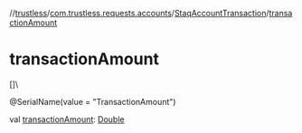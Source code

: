 //[trustless](../../../index.md)/[com.trustless.requests.accounts](../index.md)/[StaqAccountTransaction](index.md)/[transactionAmount](transaction-amount.md)

# transactionAmount

[]\

@SerialName(value = &quot;TransactionAmount&quot;)

val [transactionAmount](transaction-amount.md): [Double](https://kotlinlang.org/api/latest/jvm/stdlib/kotlin/-double/index.html)

